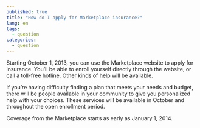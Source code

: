 ```yaml
---
published: true
title: "How do I apply for Marketplace insurance?"
lang: en
tags: 
  - question
categories: 
  - question
---
```


Starting October 1, 2013, you can use the Marketplace website to apply for insurance. You’ll be able to enroll yourself directly through the website, or call a toll-free hotline. Other kinds of [help](/help-center) will be available.

If you’re having difficulty finding a plan that meets your needs and budget, there will be people available in your community to give you personalized help with your choices. These services will be available in October and throughout the open enrollment period. 

Coverage from the Marketplace starts as early as January 1, 2014.
